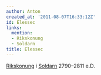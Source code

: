 ```yaml
---
author: Anton
created_at: '2011-08-07T16:33:12Z'
id: Elessec
links:
  mention:
  - Rikskonung
  - Soldarn
title: Elessec
---
```


[Rikskonung] i [Soldarn] 2790–2811 e.D.

  [Rikskonung]: Rikskonung
  [Soldarn]: Soldarn
